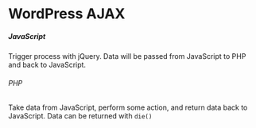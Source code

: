 # WordPress AJAX

##### JavaScript
Trigger process with jQuery. Data will be passed from JavaScript to PHP and back to JavaScript.

###### PHP
Take data from JavaScript, perform some action, and return data back to JavaScript.
Data can be returned with `die()`
